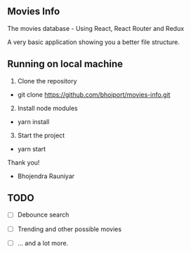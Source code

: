 ## Movies Info
The movies database - Using React, React Router and Redux

A very basic application showing you a better file structure.

## Running on local machine
1. Clone the repository

- git clone https://github.com/bhojport/movies-info.git

2. Install node modules

- yarn install

3. Start the project

- yarn start



Thank you!

- Bhojendra Rauniyar

## TODO

* [ ] Debounce search
* [ ] Trending and other possible movies
* [ ] ... and a lot more.

